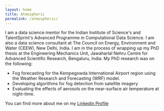 ```yaml
---
layout: home
title: Atmospheric
permalink: /atmospheric/
---
```


I am a data science mentor for the Indian Institute of Science's and TalentSprint's Advanced Programme in Computational Data Science. 
I am also a data science consultant at The Council on Energy, Environment and Water (CEEW), New Delhi, India. I am in the process of 
wrapping up my PhD thesis at the Engineering Mechanics Unit, Jawaharlal Nehru Centre for Advanced Scientific Research, Bengaluru, India.
My PhD research was on the following:

* Fog forecasting for the Kempegowda International Airport region using the Weather Research and Forecasting (WRF) model.
* Developing algorithms for fog detection from satellite imagery
* Evaluating the effects of aerosols on the near-surface air temperature at night-time.

You can find more about me on my [Linkedin Profile](https://www.linkedin.com/in/rafiuddin-mohammad-ba235b41/) 
